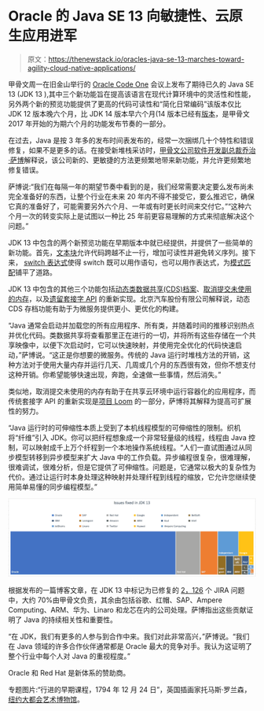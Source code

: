# Oracle 的 Java SE 13 向敏捷性、云原生应用进军

> 原文：<https://thenewstack.io/oracles-java-se-13-marches-toward-agility-cloud-native-applications/>

甲骨文周一在旧金山举行的 [Oracle Code One](https://www.oracle.com/code-one/) 会议上发布了期待已久的 Java SE 13 (JDK 13 ),其中三个新功能旨在提高该语言在现代计算环境中的灵活性和性能，另外两个新的预览功能提供了更高的代码可读性和“简化日常编码”该版本仅比 JDK 12 版本晚六个月，比 JDK 14 版本早六个月(14 版本已经有[版本](http://jdk.java.net/14/)，是甲骨文 2017 年开始的为期六个月的功能发布节奏的一部分。

在过去，Java 是按 3 年多的发布时间表发布的，经常一次捆绑几十个特性和错误修复，如果不是更多的话。在接受新堆栈采访时，[甲骨文公司软件开发副总裁乔治·萨博](https://www.linkedin.com/in/georgessaab)解释说，该公司新的、更敏捷的方法更频繁地带来新功能，并允许更频繁地修复错误。

萨博说:“我们在每隔一年的期望节奏中看到的是，我们经常需要决定要么发布尚未完全准备好的东西，让整个行业在未来 20 年内不得不接受它，要么推迟它，确保它真的准备好了，可能需要另外六个月、一年或有时更长时间来交付它。”“这种六个月一次的转变实际上是试图以一种比 25 年前更容易理解的方式来彻底解决这个问题。”

JDK 13 中包含的两个新预览功能在早期版本中就已经提供，并提供了一些简单的新功能。首先，[文本块](http://openjdk.java.net/jeps/355)允许代码跨越不止一行，增加可读性并避免转义序列。接下来， [switch 表达式](http://openjdk.java.net/jeps/354)使得 switch 既可以用作语句，也可以用作表达式，为[模式匹配](https://openjdk.java.net/jeps/305)铺平了道路。

JDK 13 中包含的其他三个功能包括[动态类数据共享(CDS)档案](http://openjdk.java.net/jeps/350)、[取消提交未使用的内存](http://openjdk.java.net/jeps/351)，以及[遗留套接字 API](http://openjdk.java.net/jeps/353) 的重新实现。北京汽车股份有限公司解释说，动态 CDS 存档功能有助于为微服务提供更小、更优化的构建。

“Java 通常会启动并加载您的所有应用程序、所有类，并随着时间的推移识别热点并优化代码。类数据共享将查看那里正在进行的一切，并将所有这些存储在一个共享映像中，以便下次启动时，它可以快速映射，并使用完全优化的代码快速启动，”萨博说。“这正是你想要的微服务。传统的 Java 运行时堆栈方法的开销，这种方法对于使用大量内存并运行几天、几周或几个月的东西很有效，但你不想支付这种开销。你希望能够快速出现，奔跑，全速做一些事情，然后消失。”

类似地，取消提交未使用的内存有助于在共享云环境中运行容器化的应用程序，而传统套接字 API 的重新实现是[项目 Loom](https://openjdk.java.net/projects/loom/) 的一部分，萨博将其解释为提高可扩展性的努力。

“Java 运行时的可伸缩性本质上受到了本机线程模型的可伸缩性的限制。织机将“纤维”引入 JDK。你可以把纤程想象成一个非常轻量级的线程，线程由 Java 控制，可以映射成千上万个纤程到一个本地操作系统线程。“人们一直试图通过从同步模型转移到异步模型来扩大 Java 中的工作负载。异步编程很复杂，很难理解，很难调试，很难分析，但是它提供了可伸缩性。问题是，它通常以极大的复杂性为代价。通过让运行时本身处理这种映射并处理纤程到线程的缩放，它允许您继续使用简单易懂的同步编程模型。”

![](img/aeaa32daa7db04daeeef547182057b87.png)

根据发布的一篇博客文章，在 JDK 13 中标记为已修复的 [2，126](https://bugs.openjdk.java.net/browse/JDK-8217731?jql=project%20%3D%20JDK%20AND%20fixVersion%20%3D%2013%20AND%20resolution%20%3D%20Fixed%20AND%20comment%20~%20%22URL%3A%20http%3A%2F%2Fhg.openjdk.java.net%22%20AND%20(labels%20not%20in%20(hgupdate-sync)%20OR%20labels%20is%20EMPTY)%20%20ORDER%20BY%20updated%20DESC%2C%20assignee%20ASC) 个 JIRA 问题中，大约 70%由甲骨文负责，其余由包括谷歌、红帽、SAP、Ampere Computing、ARM、华为、Linaro 和龙芯在内的公司处理。萨博指出这些贡献证明了 Java 的持续相关性和重要性。

“在 JDK，我们有更多的人参与到合作中来。我们对此非常高兴，”萨博说。“我们在 Java 领域的许多合作伙伴通常都是 Oracle 最大的竞争对手。我认为这证明了整个行业中每个人对 Java 的重视程度。”

Oracle 和 Red Hat 是新体系的赞助商。

专题图片:“行进的早期课程，1794 年 12 月 24 日”，英国插画家托马斯·罗兰森，[纽约大都会艺术博物馆](https://www.metmuseum.org/art/collection/search/392951?&searchField=All&sortBy=Relevance&ft=marching&offset=0&rpp=20&amp;pos=15)。

<svg xmlns:xlink="http://www.w3.org/1999/xlink" viewBox="0 0 68 31" version="1.1"><title>Group</title> <desc>Created with Sketch.</desc></svg>